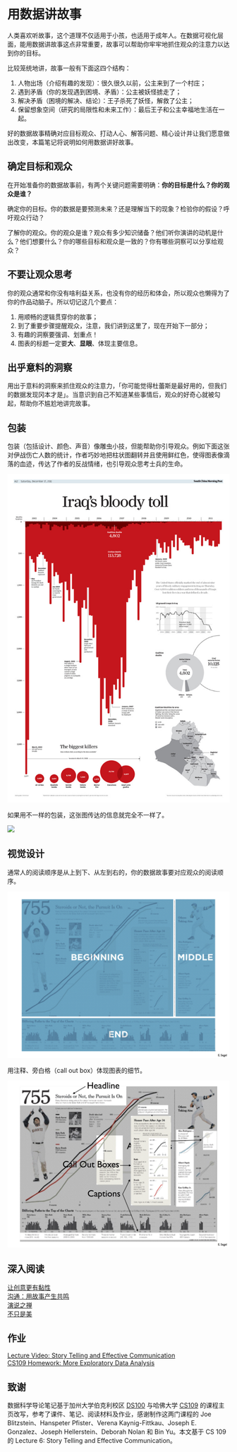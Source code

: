# 用数据讲故事
人类喜欢听故事，这个道理不仅适用于小孩，也适用于成年人。在数据可视化层面，能用数据讲故事这点非常重要，故事可以帮助你牢牢地抓住观众的注意力以达到你的目标。

比较笼统地讲，故事一般有下面这四个结构：

1. 人物出场（介绍有趣的发现）：很久很久以前，公主来到了一个村庄；
2. 遇到矛盾（你的发现遇到困境、矛盾）：公主被妖怪掳走了；
3. 解决矛盾（困境的解决、结论）：王子杀死了妖怪，解救了公主；
4. 保留想象空间（研究的局限性和未来工作）：最后王子和公主幸福地生活在一起。

好的数据故事精确对应目标观众、打动人心、解答问题、精心设计并让我们愿意做出改变，本篇笔记将说明如何用数据讲好故事。

## 确定目标和观众
在开始准备你的数据故事前，有两个关键问题需要明确：**你的目标是什么？你的观众是谁？**

确定你的目标。你的数据是要预测未来？还是理解当下的现象？检验你的假设？呼吁观众行动？

了解你的观众。你的观众是谁？观众有多少知识储备？他们听你演讲的动机是什么？他们想要什么？你的哪些目标和观众是一致的？你有哪些洞察可以分享给观众？

## 不要让观众思考
你的观众通常和你没有啥利益关系，也没有你的经历和体会，所以观众也懒得为了你的作品动脑子。所以切记这几个要点：

1. 用顺畅的逻辑贯穿你的故事；
2. 到了重要步骤提醒观众，注意，我们讲到这里了，现在开始下一部分；
3. 有趣的洞察要强调、划重点！
4. 图表的标题一定要**大**、**显眼**、体现主要信息。

## 出乎意料的洞察
用出于意料的洞察来抓住观众的注意力，「你可能觉得杜蕾斯是最好用的，但我们的数据发现冈本才是」。当意识到自己不知道某些事情后，观众的好奇心就被勾起，帮助你不尴尬地讲完故事。

## 包装
包装（包括设计、颜色、声音）像雕虫小技，但能帮助你引导观众。例如下面这张对伊战伤亡人数的统计，作者巧妙地把柱状图翻转并且使用鲜红色，使得图表像滴落的血迹，传达了作者的反战情绪，也引导观众思考士兵的生命。

![](pics/iraq.jpg)

如果用不一样的包装，这张图传达的信息就完全不一样了。

![](http://gravyanecdote.com/wp-content/uploads/2014/10/Same-charts-different-message.png)

## 视觉设计
通常人的阅读顺序是从上到下、从左到右的，你的数据故事要对应观众的阅读顺序。

![](pics/order.jpg)

用注释、旁白格（call out box）体现图表的细节。

![](pics/caption.jpg)

## 深入阅读
[让创意更有黏性](https://book.douban.com/subject/25813579/)  
[沟通：用故事产生共鸣](https://book.douban.com/subject/23018929/)  
[演说之禅](https://book.douban.com/subject/24381654/)  
[不只是美](https://book.douban.com/subject/26289656/)

## 作业
[Lecture Video: Story Telling and Effective Communication](https://matterhorn.dce.harvard.edu/engage/player/watch.html?id=697ce8bd-a41c-45d4-8201-5e0dcc8a518c)  
[CS109 Homework: More Exploratory Data Analysis](https://github.com/cs109/2014/blob/master/homework/HW2.ipynb)

## 致谢
数据科学导论笔记基于加州大学伯克利校区 [DS100](http://www.ds100.org/sp17/syllabus) 与哈佛大学 [CS109](http://cs109.github.io/2015/pages/videos.html) 的课程主页改写，参考了课件、笔记、阅读材料及作业，感谢制作这两门课程的 Joe Blitzstein、Hanspeter Pfister、Verena Kaynig-Fittkau、Joseph E. Gonzalez、Joseph Hellerstein、Deborah Nolan 和 Bin Yu。本文基于 CS 109 的 Lecture 6: Story Telling and Effective Communication。

